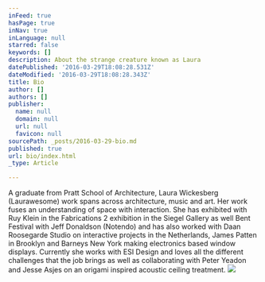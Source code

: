 ```yaml
---
inFeed: true
hasPage: true
inNav: true
inLanguage: null
starred: false
keywords: []
description: About the strange creature known as Laura
datePublished: '2016-03-29T18:08:28.531Z'
dateModified: '2016-03-29T18:08:28.343Z'
title: Bio
author: []
authors: []
publisher:
  name: null
  domain: null
  url: null
  favicon: null
sourcePath: _posts/2016-03-29-bio.md
published: true
url: bio/index.html
_type: Article

---
```

A graduate from Pratt School of Architecture, Laura Wickesberg (Laurawesome) work spans across architecture, music and art. Her work fuses an understanding of space with interaction. She has exhibited with Ruy Klein in the Fabrications 2 exhibition in the Siegel Gallery as well Bent Festival with Jeff Donaldson (Notendo) and has also worked with Daan Roosegarde Studio on interactive projects in the Netherlands, James Patten in Brooklyn and Barneys New York making electronics based window displays. Currently she works with ESI Design and loves all the different challenges that the job brings as well as collaborating with Peter Yeadon and Jesse Asjes on an origami inspired acoustic ceiling treatment.
![](https://the-grid-user-content.s3-us-west-2.amazonaws.com/60fdc853-9451-4767-9a03-7abfdf4bd9f4.jpg)